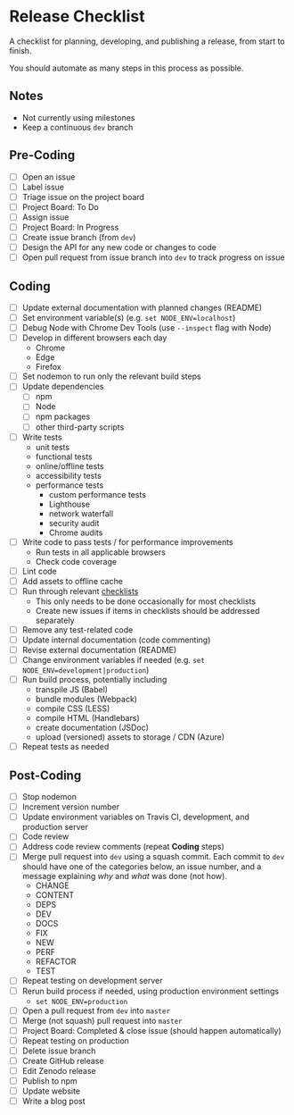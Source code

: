 # Release Checklist

A checklist for planning, developing, and publishing a release, from start to finish.

You should automate as many steps in this process as possible.

## Notes
* Not currently using milestones
* Keep a continuous `dev` branch

## Pre-Coding
- [ ] Open an issue
- [ ] Label issue
- [ ] Triage issue on the project board
- [ ] Project Board: To Do
- [ ] Assign issue
- [ ] Project Board: In Progress
- [ ] Create issue branch (from `dev`)
- [ ] Design the API for any new code or changes to code
- [ ] Open pull request from issue branch into `dev` to track progress on issue

## Coding
- [ ] Update external documentation with planned changes (README)
- [ ] Set environment variable(s) (e.g. `set NODE_ENV=localhost`)
- [ ] Debug Node with Chrome Dev Tools (use `--inspect` flag with Node)
- [ ] Develop in different browsers each day
  - Chrome
  - Edge
  - Firefox
- [ ] Set nodemon to run only the relevant build steps
- [ ] Update dependencies
  - [ ] npm
  - [ ] Node
  - [ ] npm packages
  - [ ] other third-party scripts
- [ ] Write tests
  - unit tests
  - functional tests
  - online/offline tests
  - accessibility tests
  - performance tests
    - custom performance tests
    - Lighthouse
    - network waterfall
    - security audit
    - Chrome audits
- [ ] Write code to pass tests / for performance improvements
  - Run tests in all applicable browsers
  - Check code coverage
- [ ] Lint code
- [ ] Add assets to offline cache
- [ ] Run through relevant [checklists][1]
  - This only needs to be done occasionally for most checklists
  - Create new issues if items in checklists should be addressed separately
- [ ] Remove any test-related code
- [ ] Update internal documentation (code commenting)
- [ ] Revise external documentation (README)
- [ ] Change environment variables if needed (e.g. `set NODE_ENV=development|production`)
- [ ] Run build process, potentially including
  - transpile JS (Babel)
  - bundle modules (Webpack)
  - compile CSS (LESS)
  - compile HTML (Handlebars)
  - create documentation (JSDoc)
  - upload (versioned) assets to storage / CDN (Azure)
- [ ] Repeat tests as needed

## Post-Coding
- [ ] Stop nodemon
- [ ] Increment version number
- [ ] Update environment variables on Travis CI, development, and production server
- [ ] Code review
- [ ] Address code review comments (repeat **Coding** steps)
- [ ] Merge pull request into `dev` using a squash commit. Each commit to `dev` should have one of the categories below, an issue number, and a message explaining *why* and *what* was done (not how).
  - CHANGE
  - CONTENT
  - DEPS
  - DEV
  - DOCS
  - FIX
  - NEW
  - PERF
  - REFACTOR
  - TEST
- [ ] Repeat testing on development server
- [ ] Rerun build process if needed, using production environment settings
  - `set NODE_ENV=production`
- [ ] Open a pull request from `dev` into `master`
- [ ] Merge (not squash) pull request into `master`
- [ ] Project Board: Completed & close issue (should happen automatically)
- [ ] Repeat testing on production
- [ ] Delete issue branch
- [ ] Create GitHub release
- [ ] Edit Zenodo release
- [ ] Publish to npm
- [ ] Update website
- [ ] Write a blog post

[1]: https://github.com/dwhieb/utilities/tree/master/checklists

